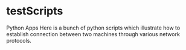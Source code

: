 # testScripts
Python Apps
Here is a bunch of python scripts which illustrate how to establish connection between two machines through various network protocols.
